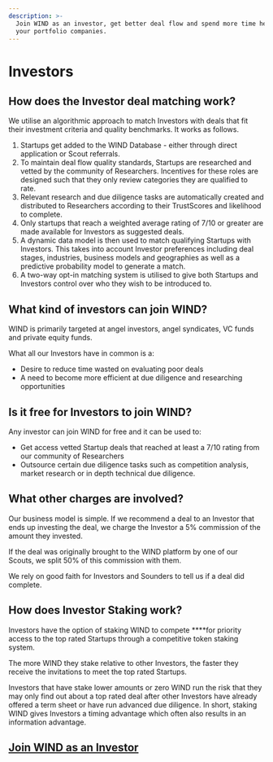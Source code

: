 ```yaml
---
description: >-
  Join WIND as an investor, get better deal flow and spend more time helping
  your portfolio companies.
---
```


# Investors

## How does the Investor deal matching work? 

We utilise an algorithmic approach to match Investors with deals that fit their investment criteria and quality benchmarks. It works as follows. 

1. Startups get added to the WIND Database - either through direct application or Scout referrals. 
2. To maintain deal flow quality standards, Startups are researched and vetted by the community of Researchers. Incentives for these roles are designed such that they only review categories they are qualified to rate.
3. Relevant research and due diligence tasks are automatically created and distributed to Researchers according to their TrustScores and likelihood to complete.  
4. Only startups that reach a weighted average rating of 7/10 or greater are made available for Investors as suggested deals.
5. A dynamic data model is then used to match qualifying Startups with Investors. This takes into account Investor preferences including deal stages, industries, business models and geographies as well as a predictive probability model to generate a match.
6. A two-way opt-in matching system is utilised to give both Startups and Investors control over who they wish to be introduced to.

## What kind of investors can join WIND?

WIND is primarily targeted at angel investors, angel syndicates, VC funds and private equity funds.   
  
What all our Investors have in common is a: 

* Desire to reduce time wasted on evaluating poor deals
* A need to become more efficient at due diligence and researching opportunities  

## Is it free for Investors to join WIND? 

Any investor can join WIND for free and it can be used to:

* Get access vetted Startup deals that reached at least a 7/10 rating from our community of Researchers
* Outsource certain due diligence tasks such as competition analysis, market research or in depth technical due diligence. 

## What other charges are involved?  

Our business model is simple. If we recommend a deal to an Investor that ends up investing the deal, we charge the Investor a 5% commission of the amount they invested.   
  
If the deal was originally brought to the WIND platform by one of our Scouts, we split 50% of this commission with them.   
  
We rely on good faith for Investors and Sounders to tell us if a deal did complete. 

## How does Investor Staking work?

Investors have the option of staking WIND to compete ****for priority access to the top rated Startups through a competitive token staking system. 

The more WIND they stake relative to other Investors, the faster they receive the invitations to meet the top rated Startups.   
  
Investors that have stake lower amounts or zero WIND run the risk that they may only find out about a top rated deal after other Investors have already offered a term sheet or have run advanced due diligence. In short, staking WIND gives Investors a timing advantage which often also results in an information advantage. 

## [Join WIND as an Investor](https://windprotocol.com/investors)

